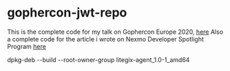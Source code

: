 # gophercon-jwt-repo
This is the complete code for my talk on Gophercon Europe 2020, [here](https://www.youtube.com/watch?v=myIJZMxpfTE&list=PLtoVuM73AmsKnUvoFizEmvWo0BbegkSIG&index=12)
Also a complete code for the article i wrote on Nexmo Developer Spotlight Program [here](https://www.nexmo.com/blog/2020/03/13/using-jwt-for-authentication-in-a-golang-application-dr)



dpkg-deb --build --root-owner-group litegix-agent_1.0-1_amd64